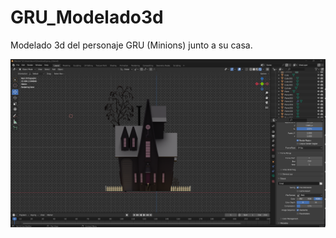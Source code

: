 # GRU_Modelado3d
Modelado 3d del personaje GRU (Minions) junto a su casa.

<img src="https://github.com/TevenV27/GRU_Modelado3d/blob/main/Imagenes/Frontal.png" alt="Texto alternativo">
